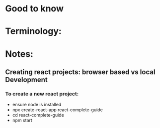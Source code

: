 # Good to know

# Terminology:

# Notes:

## Creating react projects: browser based vs local Development

### To create a new react project:

- ensure node is installed
- npx create-react-app react-complete-guide
- cd react-complete-guide
- npm start
